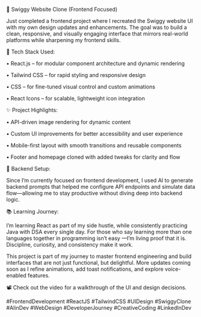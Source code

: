 🚀 Swiggy Website Clone (Frontend Focused)



 Just completed a frontend project where I recreated the Swiggy website UI with my own design updates and enhancements. The goal was to build a clean, responsive, and visually engaging interface that mirrors real-world platforms while sharpening my frontend skills.



🔧 Tech Stack Used:

 • React.js – for modular component architecture and dynamic rendering

 • Tailwind CSS – for rapid styling and responsive design

 • CSS – for fine-tuned visual control and custom animations

 • React Icons – for scalable, lightweight icon integration



✨ Project Highlights:

 • API-driven image rendering for dynamic content

 • Custom UI improvements for better accessibility and user experience

 • Mobile-first layout with smooth transitions and reusable components

 • Footer and homepage cloned with added tweaks for clarity and flow



🧠 Backend Setup:

 Since I’m currently focused on frontend development, I used AI to generate backend prompts that helped me configure API endpoints and simulate data flow—allowing me to stay productive without diving deep into backend logic.



📚 Learning Journey:

 I’m learning React as part of my side hustle, while consistently practicing Java with DSA every single day. For those who say learning more than one  languages together in programming isn’t easy —I’m living proof that it is. Discipline, curiosity, and consistency make it work.



This project is part of my journey to master frontend engineering and build interfaces that are not just functional, but delightful. More updates coming soon as I refine animations, add toast notifications, and explore voice-enabled features.



📽️ Check out the video for a walkthrough of the UI and design decisions.

 #FrontendDevelopment #ReactJS #TailwindCSS #UIDesign #SwiggyClone #AIinDev #WebDesign #DeveloperJourney #CreativeCoding #LinkedInDev